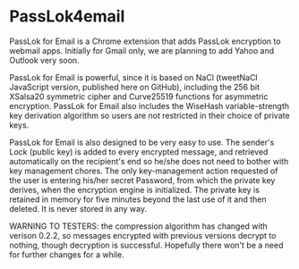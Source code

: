 # PassLok4email
PassLok for Email is a Chrome extension that adds PassLok encryption to webmail apps. Initially for Gmail only, we are planning to add Yahoo and Outlook very soon.

PassLok for Email is powerful, since it is based on NaCl (tweetNaCl JavaScript version, published here on GitHub), including the 256 bit XSalsa20 symmetric cipher and Curve25519 functions for asymmetric encryption. PassLok for Email also includes the WiseHash variable-strength key derivation algorithm so users are not restricted in their choice of private keys.

PassLok for Email is also designed to be very easy to use. The sender's Lock (public key) is added to every encrypted message, and retrieved automatically on the recipient's end so he/she does not need to bother with key management chores. The only key-management action requested of the user is entering his/her secret Password, from which the private key derives, when the encryption engine is initialized. The private key is retained in memory for five minutes beyond the last use of it and then deleted. It is never stored in any way.

WARNING TO TESTERS: the compression algorithm has changed with verison 0.2.2, so messages encrypted with previous versions decrypt to nothing, though decryption is successful. Hopefully there won't be a need for further changes for a while.


